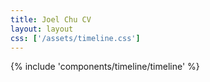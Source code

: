 ```yaml
---
title: Joel Chu CV
layout: layout
css: ['/assets/timeline.css']
---
```


{% include 'components/timeline/timeline' %}
